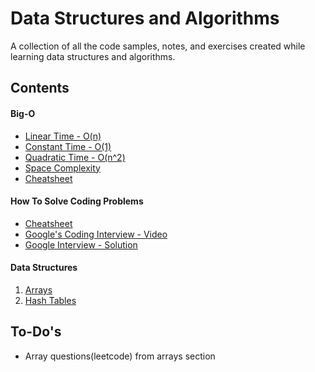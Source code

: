 # Data Structures and Algorithms

A collection of all the code samples, notes, and exercises created while learning data structures and algorithms.

## Contents

#### Big-O

- [Linear Time - O(n)](<./Big-O//O(n).js>)
- [Constant Time - O(1)](<./Big-O/O(1).js>)
- [Quadratic Time - O(n^2)](<./Big-O/O(n%5E2).js>)
- [Space Complexity](./Big-O/space-complexity.js)
- [Cheatsheet](./Big-O/Cheatsheet.pdf)

#### How To Solve Coding Problems

- [Cheatsheet](./How-To-Solve-Problems/cheatsheet.pdf)
- [Google's Coding Interview - Video](https://www.youtube.com/watch?v=XKu_SEDAykw&ab_channel=LifeatGoogle)
- [Google Interview - Solution](./How-To-Solve-Problems/google-interview-question.js)

#### Data Structures

1. [Arrays](./Data%20Structures/Arrays/readme.md)
2. [Hash Tables](./Data%20Structures/Hash%20Tables/readme.md)

## To-Do's

- Array questions(leetcode) from arrays section
